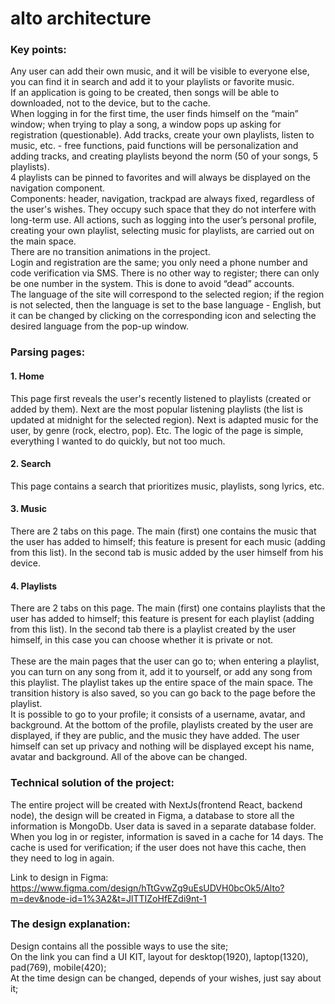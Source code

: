 <h1>
  alto architecture
</h1>
<h3>Key points:</h3>
  Any user can add their own music, and it will be visible to everyone else, you can find it in search and add it to your playlists or favorite music.<br>
	If an application is going to be created, then songs will be able to downloaded, not to the device, but to the cache.<br>
	When logging in for the first time, the user finds himself on the “main” window; when trying to play a song, a window pops up asking for registration (questionable). Add tracks, create your own playlists, listen to music, etc. - free functions, paid functions will be personalization and adding tracks, and creating playlists beyond the norm (50 of your songs, 5 playlists).<br>
	4 playlists can be pinned to favorites and will always be displayed on the navigation component.<br>
	Components: header, navigation, trackpad are always fixed, regardless of the user's wishes. They occupy such space that they do not interfere with long-term use. All actions, such as logging into the user’s personal profile, creating your own playlist, selecting music for playlists, are carried out on the main space.<br>
 	There are no transition animations in the project.<br>
 	Login and registration are the same; you only need a phone number and code verification via SMS. There is no other way to register; there can only be one number in the system. This is done to avoid “dead” accounts.<br>
	The language of the site will correspond to the selected region; if the region is not selected, then the language is set to the base language - English, but it can be changed by clicking on the corresponding icon and selecting the desired language from the pop-up window.<br>








<h3>Parsing pages:</h3>
<h4>1.	Home</h4>
This page first reveals the user's recently listened to playlists (created or added by them). Next are the most popular listening playlists (the list is updated at midnight for the selected region). Next is adapted music for the user, by genre (rock, electro, pop). Etc. The logic of the page is simple, everything I wanted to do quickly, but not too much.

<h4>2.	Search</h4>
This page contains a search that prioritizes music, playlists, song lyrics, etc.

<h4>3.	Music</h4>
There are 2 tabs on this page. The main (first) one contains the music that the user has added to himself; this feature is present for each music (adding from this list). In the second tab is music added by the user himself from his device.

<h4>4.	Playlists</h4>
There are 2 tabs on this page. The main (first) one contains playlists that the user has added to himself; this feature is present for each playlist (adding from this list). In the second tab there is a playlist created by the user himself, in this case you can choose whether it is private or not.<br><br>
	These are the main pages that the user can go to; when entering a playlist, you can turn on any song from it, add it to yourself, or add any song from this playlist. The playlist takes up the entire space of the main space. The transition history is also saved, so you can go back to the page before the playlist.<br>
 	It is possible to go to your profile; it consists of a username, avatar, and background. At the bottom of the profile, playlists created by the user are displayed, if they are public, and the music they have added. The user himself can set up privacy and nothing will be displayed except his name, avatar and background. All of the above can be changed.<br>
  
<h3>Technical solution of the project:</h3>
 The entire project will be created with NextJs(frontend React, backend node), the design will be created in Figma, a database to store all the information is MongoDb. User data is saved in a separate database folder. When you log in or register, information is saved in a cache for 14 days. The cache is used for verification; if the user does not have this cache, then they need to log in again.
	
Link to design in Figma: https://www.figma.com/design/hTtGvwZg9uEsUDVH0bcOk5/Alto?m=dev&node-id=1%3A2&t=JlTTIZoHfEZdi9nt-1
	<h3>The design explanation: <br></h3>
<p> 
	Design contains all the possible ways to use the site; <br>
	On the link you can find a UI KIT, layout for desktop(1920), laptop(1320), pad(769), mobile(420); <br>
	At the time design can be changed, depends of your wishes, just say about it; <br>
</p>
